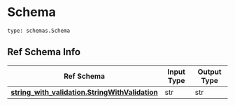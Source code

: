 # Schema
```
type: schemas.Schema
```

## Ref Schema Info
Ref Schema | Input Type | Output Type
---------- | ---------- | -----------
[**string_with_validation.StringWithValidation**](../../../components/schema/string_with_validation.md) | str | str
